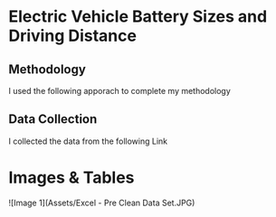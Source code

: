 # Electric Vehicle Battery Sizes and Driving Distance

## Methodology
I used the following apporach to complete my methodology 

## Data Collection
I collected the data from the following Link

# Images & Tables
![Image 1](Assets/Excel - Pre Clean Data Set.JPG)
